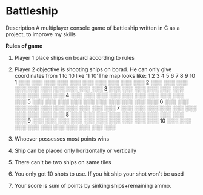 # Battleship
Description
A multiplayer console game of battleship written in C as a project, to improve my skills



**Rules of game**
1. Player 1 place ships on board according to  rules
2. Player 2 objective is shooting ships on borad. He can only give coordinates from 1 to 10 like '1 10'The map looks like:
    1    2    3    4    5    6    7    8    9    10
 1 ░░░  ░░░  ░░░  ░░░  ░░░  ░░░  ░░░  ░░░  ░░░  ░░░
 2 ░░░  ░░░  ░░░  ░░░  ░░░  ░░░  ░░░  ░░░  ░░░  ░░░
 3 ░░░  ░░░  ░░░  ░░░  ░░░  ░░░  ░░░  ░░░  ░░░  ░░░
 4 ░░░  ░░░  ░░░  ░░░  ░░░  ░░░  ░░░  ░░░  ░░░  ░░░
 5 ░░░  ░░░  ░░░  ░░░  ░░░  ░░░  ░░░  ░░░  ░░░  ░░░
 6 ░░░  ░░░  ░░░  ░░░  ░░░  ░░░  ░░░  ░░░  ░░░  ░░░
 7 ░░░  ░░░  ░░░  ░░░  ░░░  ░░░  ░░░  ░░░  ░░░  ░░░
 8 ░░░  ░░░  ░░░  ░░░  ░░░  ░░░  ░░░  ░░░  ░░░  ░░░
 9 ░░░  ░░░  ░░░  ░░░  ░░░  ░░░  ░░░  ░░░  ░░░  ░░░
10 ░░░  ░░░  ░░░  ░░░  ░░░  ░░░  ░░░  ░░░  ░░░  ░░░

3. Whoever possesses most points wins
4. Ship can be placed only horizontally or vertically
5. There can't be two ships on same tiles
6. You only got 10 shots to use. If you hit ship your shot won't be used
7. Your score is sum of points by sinking ships+remaining ammo.
